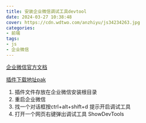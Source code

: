 ```yaml
---
title: 安装企业微信调试工具devtool
date: 2024-03-27 10:38:48
cover: https://cdn.wdtwo.com/anzhiyu/js34234263.jpg
categories:
- 前端
tags:
- js
- 企业微信
---
```


[企业微信官方文档](https://developer.work.weixin.qq.com/document)

[插件下载地址pak](https://dldir1.qq.com/foxmail/wwopen_docFile/devtools_resources.pak)

1. 插件文件存放在企业微信安装根目录
2. 重启企业微信
3. 找一个对话框按ctrl+alt+shift+d 提示开启调试工具
4. 打开一个网页右键弹出调试工具 ShowDevTools
